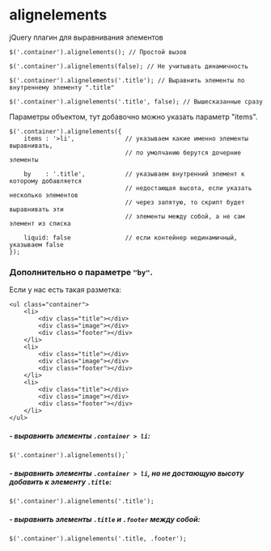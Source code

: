 # alignelements

jQuery плагин для выравнивания элементов
    
    $('.container').alignelements(); // Простой вызов
    
    $('.container').alignelements(false); // Не учитывать динамичность

    $('.container').alignelements('.title'); // Выравнить элементы по внутреннему элементу ".title"
    
    $('.container').alignelements('.title', false); // Вышесказанные сразу

Параметры объектом, тут добавочно можно указать параметр "items".
    
    $('.container').alignelements({
        items : '>li',              // указываем какие именно элементы выравнивать, 
                                    // по умолчанию берутся дочерние элементы

        by    : '.title',           // указываем внутренний элемент к которому добавляется 
                                    // недостающая высота, если указать несколько элементов 
                                    // через запятую, то скрипт будет выравнивать эти 
                                    // элементы между собой, а не сам элемент из списка

        liquid: false               // если контейнер нединамичный, указываем false
    });

### Дополнительно о параметре `"by"`.

Если у нас есть такая разметка:
    
    <ul class="container">
        <li>
            <div class="title"></div>
            <div class="image"></div>
            <div class="footer"></div>
        </li>
        <li>
            <div class="title"></div>
            <div class="image"></div>
            <div class="footer"></div>
        </li>
        <li>
            <div class="title"></div>
            <div class="image"></div>
            <div class="footer"></div>
        </li>
    </ul>

##### \- выравнить элементы `.container > li`:
    
    $('.container').alignelements();` 
##### \- выравнить элементы `.container > li`, но не достающую высоту добавить к элементу `.title`:
    
    $('.container').alignelements('.title');
##### \- выравнить элементы `.title` и `.footer` между собой:
    
    $('.container').alignelements('.title, .footer');
